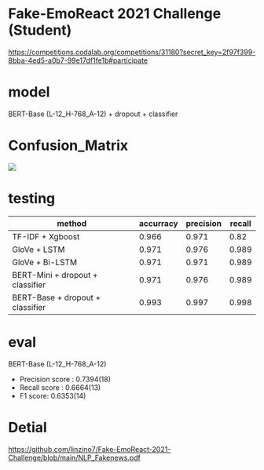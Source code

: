 # Fake-EmoReact 2021 Challenge (Student)
https://competitions.codalab.org/competitions/31180?secret_key=2f97f399-8bba-4ed5-a0b7-99e17df1fe1b#participate


# model 
BERT-Base (L-12_H-768_A-12) + dropout + classifier

# Confusion_Matrix
![](https://i.imgur.com/6egfWc4.png)

# testing 

| method | accurracy | precision | recall |
| -------- | -------- | -------- | -------- |
| TF-IDF + Xgboost | 0.966 |0.971 | 0.82 |
| GloVe + LSTM | 0.971 | 0.976 | 0.989 |
| GloVe + Bi-LSTM | 0.971 | 0.971 | 0.989 |
| BERT-Mini + dropout + classifier | 0.971 | 0.976 | 0.989 | 
| BERT-Base + dropout + classifier | 0.993 | 0.997 | 0.998 |

# eval 
BERT-Base (L-12_H-768_A-12)

* Precision score : 0.7394(18)
* Recall score : 0.6664(13)
* F1 score: 0.6353(14)


# Detial
https://github.com/linzino7/Fake-EmoReact-2021-Challenge/blob/main/NLP_Fakenews.pdf


